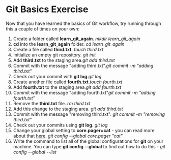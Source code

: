 # Git Basics Exercise

Now that you have learned the basics of Git workflow, try running through this a couple of times on your own:

1. Create a folder called **learn_git_again**. *mkdir learn_git_again*
2. **cd** into the **learn_git_again** folder. *cd learn_git_again*
3. Create a file called **third.txt**. *touch third.txt*
4. Initialize an empty git repository. *git init*
5. Add **third.txt** to the staging area.*git add third.txt*
6. Commit with the message "adding third.txt".*git commit -m "adding third.txt"*
7. Check out your commit with **git log**.*git log*
8. Create another file called **fourth.txt**.*touch fourth.txt*
9. Add **fourth.txt** to the staging area.*git add fourth.txt*
10. Commit with the message "adding fourth.txt"*git commit -m "adding fourth.txt"*
11. Remove the **third.txt** file. *rm third.txt*
12. Add this change to the staging area. *git add third.txt*
13. Commit with the message "removing third.txt". *git commit -m "removing third.txt"*
14. Check out your commits using **git log**. *git log*
15. Change your global setting to **core.pager=cat** - you can read more about that [here](https://git-scm.com/book/en/v2/Customizing-Git-Git-Configuration). *git config --global core.pager "cat"*
16. Write the command to list all of the global configurations for **git** on your machine. You can type **git config --global** to find out how to do this - *git config --global --list*